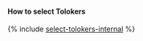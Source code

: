 #### How to select Tolokers

{% include [select-tolokers-internal](../_includes/select-tolokers-internal.md) %}